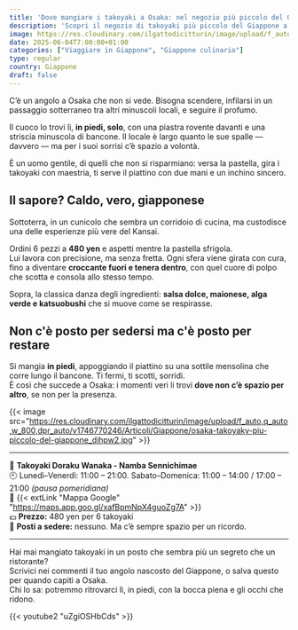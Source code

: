 ```yaml
---
title: 'Dove mangiare i takoyaki a Osaka: nel negozio più piccolo del Giappone'
description: 'Scopri il negozio di takoyaki più piccolo del Giappone a Osaka! A Namba Sennichimae, gustati takoyaki croccanti e autentici a 480 yen. Un''esperienza unica in un angolo nascosto del Kansai.'
image: https://res.cloudinary.com/ilgattodicitturin/image/upload/f_auto,q_auto,w_800,dpr_auto/v1746770246/Articoli/Giappone/osaka-takoyaky-piu%CC%80-buono-del-giappone-osaka_su9xjv.jpg
date: 2025-06-04T7:00:00+01:00
categories: ["Viaggiare in Giappone", "Giappone culinario"]
type: regular
country: Giappone
draft: false
---
```

C’è un angolo a Osaka che non si vede. Bisogna scendere, infilarsi in un passaggio sotterraneo tra altri minuscoli locali, e seguire il profumo.

Il cuoco lo trovi lì, **in piedi, solo**, con una piastra rovente davanti e una striscia minuscola di bancone. Il locale è largo quanto le sue spalle — davvero — ma per i suoi sorrisi c’è spazio a volontà.

È un uomo gentile, di quelli che non si risparmiano: versa la pastella, gira i takoyaki con maestria, ti serve il piattino con due mani e un inchino sincero.

## Il sapore? Caldo, vero, giapponese
Sottoterra, in un cunicolo che sembra un corridoio di cucina, ma custodisce una delle esperienze più vere del Kansai.

Ordini 6 pezzi a **480 yen** e aspetti mentre la pastella sfrigola.  
Lui lavora con precisione, ma senza fretta. Ogni sfera viene girata con cura, fino a diventare **croccante fuori e tenera dentro**, con quel cuore di polpo che scotta e consola allo stesso tempo.

Sopra, la classica danza degli ingredienti: **salsa dolce, maionese, alga verde e katsuobushi** che si muove come se respirasse.

## Non c'è posto per sedersi ma c'è posto per restare

Si mangia **in piedi**, appoggiando il piattino su una sottile mensolina che corre lungo il bancone. Ti fermi, ti scotti, sorridi.  
È così che succede a Osaka: i momenti veri li trovi **dove non c’è spazio per altro**, se non per la presenza.

{{< image src="https://res.cloudinary.com/ilgattodicitturin/image/upload/f_auto,q_auto,w_800,dpr_auto/v1746770246/Articoli/Giappone/osaka-takoyaky-piu-piccolo-del-giappone_dihpw2.jpg" >}}

---

📍 **Takoyaki Doraku Wanaka - Namba Sennichimae**  
🕙 Lunedì–Venerdì: 11:00 – 21:00. Sabato–Domenica: 11:00 – 14:00 / 17:00 – 21:00 *(pausa pomeridiana)*  
🔗 {{< extLink "Mappa Google" "https://maps.app.goo.gl/xafBpmNpX4guoZg7A" >}}  
💴 **Prezzo:** 480 yen per 6 takoyaki   
🚫 **Posti a sedere:** nessuno. Ma c’è sempre spazio per un ricordo.

---

Hai mai mangiato takoyaki in un posto che sembra più un segreto che un ristorante?  
Scrivici nei commenti il tuo angolo nascosto del Giappone, o salva questo per quando capiti a Osaka.  
Chi lo sa: potremmo ritrovarci lì, in piedi, con la bocca piena e gli occhi che ridono.

{{< youtube2 "uZgiOSHbCds" >}}